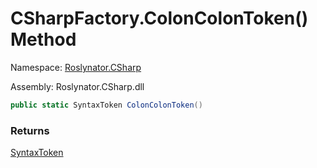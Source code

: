 # CSharpFactory\.ColonColonToken\(\) Method

Namespace: [Roslynator.CSharp](../../README.md)

Assembly: Roslynator\.CSharp\.dll

```csharp
public static SyntaxToken ColonColonToken()
```

### Returns

[SyntaxToken](https://docs.microsoft.com/en-us/dotnet/api/microsoft.codeanalysis.syntaxtoken)

